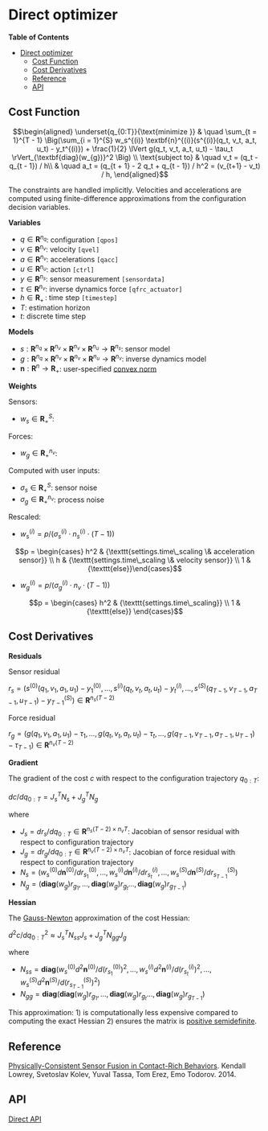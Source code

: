 # Direct optimizer

**Table of Contents**

- [Direct optimizer](#direct-optimizer)
  - [Cost Function](#cost-function)
  - [Cost Derivatives](#cost-derivatives)
  - [Reference](#reference)
  - [API](#api)

## Cost Function
```math
\begin{aligned}
    \underset{q_{0:T}}{\text{minimize }} & \quad \sum_{t = 1}^{T - 1} \Big(\sum_{i = 1}^{S} w_s^{(i)} \textbf{n}^{(i)}(s^{(i)}(q_t, v_t, a_t, u_t) - y_t^{(i)}) + \frac{1}{2} \lVert g(q_t, v_t, a_t, u_t) - \tau_t \rVert_{\textbf{diag}(w_{g})}^2 \Big) \\
    \text{subject to} & \quad v_t = (q_t - q_{t - 1}) / h\\
    & \quad a_t = (q_{t + 1} - 2 q_t + q_{t - 1}) / h^2 = (v_{t+1} - v_t) / h,
\end{aligned}
```

The constraints are handled implicitly. Velocities and accelerations are computed using finite-difference approximations from the configuration decision variables.

**Variables**
- $q \in \mathbf{R}^{n_q}$: configuration ```[qpos]```
- $v \in \mathbf{R}^{n_v}$: velocity ```[qvel]```
- $a \in \mathbf{R}^{n_v}$: accelerations ```[qacc]```
- $u \in \mathbf{R}^{n_u}$: action ```[ctrl]```
- $y \in \mathbf{R}^{n_s}$: sensor measurement ```[sensordata]```
- $\tau \in \mathbf{R}^{n_v}$: inverse dynamics force ```[qfrc_actuator]```
- $h \in \mathbf{R}_{+}\,$: time step ```[timestep]```
- $T$: estimation horizon
- $t$: discrete time step

**Models**
- $s : \mathbf{R}^{n_q} \times \mathbf{R}^{n_v} \times \mathbf{R}^{n_v} \times \mathbf{R}^{n_u} \rightarrow \mathbf{R}^{n_s}$: sensor model
- $g : \mathbf{R}^{n_q} \times \mathbf{R}^{n_v} \times \mathbf{R}^{n_v} \times \mathbf{R}^{n_u} \rightarrow \mathbf{R}^{n_v}$: inverse dynamics model
- $\textbf{n}: \mathbf{R}^{n} \rightarrow \mathbf{R}_{+}$: user-specified [convex norm](../mjpc/norm.h)

**Weights**

Sensors:
- $w_s \in \mathbf{R}_{+}^{S}$:

Forces:
- $w_g \in \mathbf{R}_{+}^{n_v}$:

Computed with user inputs:
- $\sigma_s \in \mathbf{R}_{+}^S$: sensor noise
- $\sigma_g \in \mathbf{R}_{+}^{n_v}$: process noise

Rescaled:
- $w_s^{(i)} = p / (\sigma_s^{(i)} \cdot n_s^{(i)} \cdot (T - 1))$
```math
p = \begin{cases} h^2 & {\texttt{settings.time\_scaling \& acceleration sensor}} \\ h & {\texttt{settings.time\_scaling \& velocity sensor}} \\ 1 & {\texttt{else}}\end{cases}
```
- $w_g^{(i)} = p / (\sigma_g^{(i)} \cdot n_v \cdot (T - 1))$
```math
p = \begin{cases} h^2 & {\texttt{settings.time\_scaling}} \\ 1 & {\texttt{else}} \end{cases}
```

## Cost Derivatives

**Residuals**

Sensor residual

$r_s = \Big(s^{(0)}(q_1, v_1, a_1, u_1) - y_1^{(0)}, \dots, s^{(i)}(q_t, v_t, a_t, u_t) - y_t^{(i)}, \dots, s^{(S)}(q_{T - 1}, v_{T - 1}, a_{T - 1}, u_{T - 1}) - y_{T -1 }^{(S)}\Big) \in \mathbf{R}^{n_s (T - 2)}$

Force residual

$r_g = \Big(g(q_1, v_1, a_1, u_1) - \tau_1, \dots, g(q_t, v_t, a_t, u_t) - \tau_t, \dots, g(q_{T - 1}, v_{T - 1}, a_{T - 1}, u_{T - 1}) - \tau_{T - 1}\Big) \in \mathbf{R}^{n_v (T - 2)}$

**Gradient**

The gradient of the cost $c$ with respect to the configuration trajectory $q_{0:T}$:

$d c/ d q_{0:T} = J_s^T N_s + J_g^T N_g$

where

- $J_s = dr_s / d q_{0:T} \in \mathbf{R}^{n_s (T - 2) \times n_v T}$: Jacobian of sensor residual with respect to configuration trajectory
- $J_g = dr_g / d q_{0:T} \in \mathbf{R}^{n_v (T - 2) \times n_v T}$: Jacobian of force residual with respect to configuration trajectory
- $N_s = \Big(w_s^{(0)} d \textbf{n}^{(0)} / d r_{s_1}^{(0)}, \dots, w_s^{(i)} d \textbf{n}^{(i)} / d r_{s_t}^{(i)}, \dots, w_s^{(S)}  d \textbf{n}^{(S)} / d r_{s_{T-1}}^{(S)} \Big)$
- $N_g = \Big(\textbf{diag}(w_g) r_{g_{1}}, \dots, \textbf{diag}(w_g) r_{g_{t}} \dots, \textbf{diag}(w_g) r_{g_{T-1}} \Big)$

**Hessian**

The [Gauss-Newton](https://en.wikipedia.org/wiki/Gauss%E2%80%93Newton_algorithm) approximation of the cost Hessian:

$d^2 c / d q_{0:T}^2 \approx J_s^T N_{ss} J_s + J_g^T N_{gg} J_g$

where

- $N_{ss} = \textbf{diag}\Big(w_s^{(0)} d^2 \textbf{n}^{(0)} / d (r_{s_1}^{(0)})^2, \dots, w_s^{(i)} d^2 \textbf{n}^{(i)} / d (r_{s_t}^{(i)})^2, \dots, w_s^{(S)} d^2 \textbf{n}^{(S)} / d (r_{s_{T-1}}^{(S)})^2\Big)$
- $N_{gg} = \textbf{diag}\Big(\textbf{diag}(w_g) r_{g_1}, \dots, \textbf{diag}(w_g) r_{g_t} \dots, \textbf{diag}(w_g) r_{g_{T-1}} \Big)$

This approximation: 1) is computationally less expensive compared to computing the exact Hessian 2) ensures the matrix is [positive semidefinite](https://en.wikipedia.org/wiki/Gauss%E2%80%93Newton_algorithm).

## Reference
[Physically-Consistent Sensor Fusion in Contact-Rich Behaviors](https://citeseerx.ist.psu.edu/document?repid=rep1&type=pdf&doi=31c0842aa1d4808541a64014c24928123e1d949e).
Kendall Lowrey, Svetoslav Kolev, Yuval Tassa, Tom Erez, Emo Todorov. 2014.

## API
[Direct API](../mjpc/direct/direct.h)
